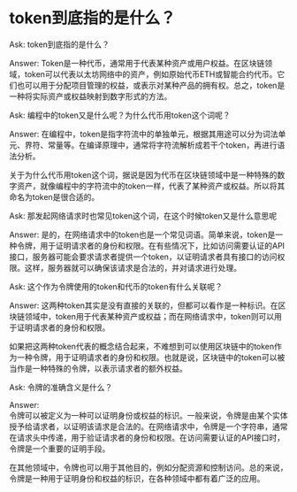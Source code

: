 # token到底指的是什么？
Ask:
token到底指的是什么？

Answer:
Token是一种代币，通常用于代表某种资产或用户权益。在区块链领域，token可以代表以太坊网络中的资产，例如原始代币ETH或智能合约代币。它们也可以用于分配项目管理的权益，或表示对某种产品的拥有权。总之，token是一种将实际资产或权益映射到数字形式的方法。

 Ask:
编程中的token又是什么呢？为什么代币用token这个词呢？

Answer:
在编程中，token是指字符流中的单独单元，根据其用途可以分为词法单元、界符、常量等。在编译原理中，通常将字符流解析成若干个token，再进行语法分析。

关于为什么代币用token这个词，据说是因为代币在区块链领域中是一种特殊的数字资产，就像编程中的字符流中的token一样，代表了某种资产或权益。所以将其命名为token是很合适的。

 Ask:
那发起网络请求时也常见token这个词，在这个时候token又是什么意思呢

Answer:
是的，在网络请求中的token也是一个常见词语。简单来说，token是一种令牌，用于证明请求者的身份和权限。在有些情况下，比如访问需要认证的API接口，服务器可能会要求请求者提供一个token，以证明请求者具有接口的访问权限。这样，服务器就可以确保该请求是合法的，并对请求进行处理。

 Ask:
这个作为令牌使用的token和代币的token有什么关联呢？

Answer:
这两种token其实是没有直接的关联的，但都可以看作是一种标识。在区块链领域中，token用于代表某种资产或权益；而在网络请求中，token则可以用于证明请求者的身份和权限。

如果把这两种token代表的概念结合起来，不难想到可以使用区块链中的token作为一种令牌，用于证明请求者的身份和权限。也就是说，区块链中的token可以被当作是一种特殊的令牌，以表示请求者的额外权益。

 Ask:
令牌的准确含义是什么？

Answer:                            
令牌可以被定义为一种可以证明身份或权益的标识。一般来说，令牌是由某个实体授予给请求者，以证明该请求是合法的。在网络请求中，令牌是一个字符串，通常在请求头中传递，用于验证请求者的身份和权限。在访问需要认证的API接口时，令牌是一个重要的证明手段。

在其他领域中，令牌也可以用于其他目的，例如分配资源和控制访问。总的来说，令牌是一种用于证明身份和权益的标识，在各种领域中都有着广泛的应用。